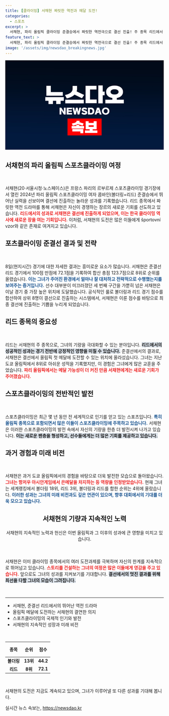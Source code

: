 ```yaml
---
title: [클라이밍] 서채현 짜릿한 역전과 메달 도전!
categories:
  - 스포츠
excerpt: >
  서채현, 파리 올림픽 클라이밍 준결승에서 짜릿한 역전극으로 결선 진출! 주 종목 리드에서 점수를 끌어올리며 메달 가능성을 높였다. 10일 결선에서 한국 클라이밍 역사에 한 획을 긋는 도전을 시작한다!
feature_text: >
  서채현, 파리 올림픽 클라이밍 준결승에서 짜릿한 역전극으로 결선 진출! 주 종목 리드에서 점수를 끌어올리며 메달 가능성을 높였다. 10일 결선에서 한국 클라이밍 역사에 한 획을 긋는 도전을 시작한다!
image: '/assets/img/newsdao_breakingnews.jpg'
---
```


<p><img src="/assets/img/newsdao_breakingnews.jpg" alt="bookingtag 속보" /></p>

<h2 data-ke-size="size26">서채현의 파리 올림픽 스포츠클라이밍 여정</h2>

<p data-ke-size="size16">&nbsp;</p>

<p>서채현(20·서울시청·노스페이스)은 프랑스 파리의 르부르제 스포츠클라이밍 경기장에서 열린 2024년 파리 올림픽 스포츠클라이밍 여자 콤바인(볼더링+리드) 준결승에서 뛰어난 실력을 선보이며 결선에 진출하는 놀라운 성과를 기록했습니다. 리드 종목에서 짜릿한 역전 드라마를 통해 서채현은 자신이 경쟁하는 장르의 새로운 기회를 선도하고 있습니다. <b><span style="color: #ee2323;">리드에서의 성과로 서채현은 결선에 진출하게 되었으며, 이는 한국 클라이밍 역사에 새로운 장을 여는 기회입니다.</span></b> 이처럼, 서채현의 도전은 많은 이들에게 športovní vzor와 같은 존재로 여겨지고 있습니다.</p>

<h2 data-ke-size="size26">포츠클라이밍 준결선 결과 및 전략</h2>

<p data-ke-size="size16">&nbsp;</p>

<p>8일(현지시간) 경기에 대한 자세한 결과는 흥미로운 요소가 많습니다. 서채현은 준결선 리드 경기에서 100점 만점에 72.1점을 기록하여 합산 총점 123.7점으로 8위로 순위를 올렸습니다. <b><span style="color: #1a5490;">이는 그녀가 주어진 환경에서 얼마나 잘 대처하고 전략적으로 수행했는지를 보여주는 증거입니다.</span></b> 선수 대부분이 미끄러졌던 세 번째 구간을 가뿐히 넘은 서채현은 이날 경기 중 가장 높은 위치에 도달했습니다. 공식적인 룰로 볼더링과 리드 경기 점수를 합산하여 상위 8명이 결선으로 진출하는 시스템에서, 서채현은 이룬 점수를 바탕으로 최종 결선에 진출하는 기쁨을 누리게 되었습니다.</p>

<h2 data-ke-size="size26">리드 종목의 중요성</h2>

<p data-ke-size="size16">&nbsp;</p>

<p>리드는 서채현의 주 종목으로, 그녀의 기량을 극대화할 수 있는 분야입니다. <b><span style="background-color: #21538527;">리드에서의 성공적인 성과는 경기 전반에 긍정적인 영향을 미칠 수 있습니다.</span></b> 준결선에서의 결과로, 서채현은 결선에서 올림픽 첫 메달에 도전할 수 있는 위치에 올라섰습니다. 그녀는 지난 도쿄 올림픽에서 8위로 아쉬운 성적을 기록했지만, 이 경험은 그녀에게 많은 교훈을 주었습니다. <b><span style="color: #ee2323;">파리 올림픽에서는 메달 가능성이 더 커진 만큼 서채현에게는 새로운 기회가 주어졌습니다.</span></b></p>

<h2 data-ke-size="size26">스포츠클라이밍의 전반적인 발전</h2>

<p data-ke-size="size16">&nbsp;</p>

<p>스포츠클라이밍은 최근 몇 년 동안 전 세계적으로 인기를 얻고 있는 스포츠입니다. <b><span style="color: #1a5490;">특히 올림픽 종목으로 포함되면서 많은 이들이 스포츠클라이밍에 주목하고 있습니다.</span></b> 서채현은 이러한 스포츠클라이밍의 발전 속에서 자신의 기량을 한층 더 발전시켜 나가고 있습니다. <b><span style="background-color: #21538527;">이는 새로운 팬층을 형성하고, 선수들에게는 더 많은 기회를 제공하고 있습니다.</span></b></p>

<h2 data-ke-size="size26">과거 경험과 미래 비전</h2>

<p data-ke-size="size16">&nbsp;</p>

<p>서채현은 과거 도쿄 올림픽에서의 경험을 바탕으로 더욱 발전한 모습으로 돌아왔습니다. <b><span style="color: #ee2323;">그녀는 항저우 아시안게임에서 은메달을 차지하는 등 역량을 인정받았습니다.</span></b> 현재 그녀는 세계랭킹에서 볼더링 18위, 리드 3위, 볼더링과 리드를 합한 순위는 4위에 올랐습니다. <b><span style="color: #1a5490;">이러한 성과는 그녀의 미래 비전과도 깊은 연관이 있으며, 향후 대회에서의 기대를 더욱 모으고 있습니다.</span></b></p>

<div style="text-align: center;">
  <h2>서채현의 기량과 지속적인 노력</h2>
  <p style="margin: 20px 0;">서채현의 지속적인 노력과 헌신은 이번 올림픽과 그 이후의 성과에 큰 영향을 미치고 있습니다.</p>
</div>

<p data-ke-size="size16">&nbsp;</p>

<p>서채현은 이미 클라이밍 종목에서의 여러 도전과제를 극복하며 자신의 한계를 지속적으로 뛰어넘고 있습니다. <b><span style="color: #ee2323;">스토리를 건설하는 그녀의 여정은 많은 이들에게 영감을 주고 있습니다.</span></b> 앞으로도 그녀의 성과를 지켜보기를 기대합니다. <b><span style="background-color: #21538527;">결선에서의 멋진 결과를 위해 최선을 다할 그녀의 모습이 그려집니다.</span></b></p>

<p data-ke-size="size16">&nbsp;</p>

<hr>

<ul>
  <li>서채현, 준결선 리드에서의 뛰어난 역전 드라마</li>
  <li>올림픽 메달에 도전하는 서채현의 결연한 의지</li>
  <li>스포츠클라이밍의 국제적 인기와 발전</li>
  <li>서채현의 지속적인 성장과 미래 비전</li>
</ul>

<p data-ke-size="size16">&nbsp;</p>

<table style="width: 100%; border-collapse: collapse;">
  <thead>
    <tr>
      <th style="text-align: center; height: 40px;"><b>종목</b></th>
      <th style="text-align: center; height: 40px;"><b>순위</b></th>
      <th style="text-align: center; height: 40px;"><b>점수</b></th>
    </tr>
  </thead>
  <tbody>
    <tr>
      <td style="text-align: center; height: 17px;"><b>볼더링</b></td>
      <td style="text-align: center; height: 17px;"><b>13위</b></td>
      <td style="text-align: center; height: 17px;"><b>44.2</b></td>
    </tr>
    <tr>
      <td style="text-align: center; height: 17px;"><b>리드</b></td>
      <td style="text-align: center; height: 17px;"><b>8위</b></td>
      <td style="text-align: center; height: 17px;"><b>72.1</b></td>
    </tr>
  </tbody>
</table>

<p data-ke-size="size16">&nbsp;</p>

<p>서채현의 도전은 지금도 계속되고 있으며, 그녀가 이루어낼 또 다른 성과를 기대해 봅니다.</p>
실시간 뉴스 속보는, <a href="https://newsdao.kr" rel="dofollow">https://newsdao.kr</a>


